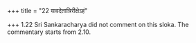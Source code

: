 +++
title = "22 यावदेतान्निरीक्षेऽहं"

+++
1.22 Sri Sankaracharya did not comment on this sloka. The commentary
starts from 2.10.  
  
